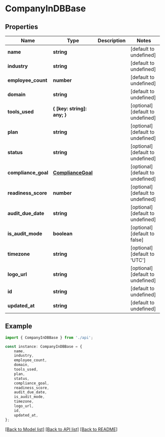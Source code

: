 # CompanyInDBBase


## Properties

Name | Type | Description | Notes
------------ | ------------- | ------------- | -------------
**name** | **string** |  | [default to undefined]
**industry** | **string** |  | [default to undefined]
**employee_count** | **number** |  | [default to undefined]
**domain** | **string** |  | [default to undefined]
**tools_used** | **{ [key: string]: any; }** |  | [optional] [default to undefined]
**plan** | **string** |  | [optional] [default to undefined]
**status** | **string** |  | [optional] [default to undefined]
**compliance_goal** | [**ComplianceGoal**](ComplianceGoal.md) |  | [optional] [default to undefined]
**readiness_score** | **number** |  | [optional] [default to undefined]
**audit_due_date** | **string** |  | [optional] [default to undefined]
**is_audit_mode** | **boolean** |  | [optional] [default to false]
**timezone** | **string** |  | [optional] [default to 'UTC']
**logo_url** | **string** |  | [optional] [default to undefined]
**id** | **string** |  | [default to undefined]
**updated_at** | **string** |  | [default to undefined]

## Example

```typescript
import { CompanyInDBBase } from './api';

const instance: CompanyInDBBase = {
    name,
    industry,
    employee_count,
    domain,
    tools_used,
    plan,
    status,
    compliance_goal,
    readiness_score,
    audit_due_date,
    is_audit_mode,
    timezone,
    logo_url,
    id,
    updated_at,
};
```

[[Back to Model list]](../README.md#documentation-for-models) [[Back to API list]](../README.md#documentation-for-api-endpoints) [[Back to README]](../README.md)
